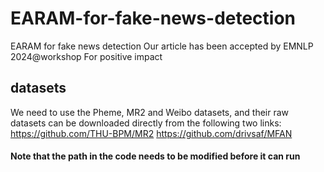 # EARAM-for-fake-news-detection
EARAM for fake news detection
Our article has been accepted by EMNLP 2024@workshop For positive impact

## datasets
We need to use the Pheme, MR2 and Weibo datasets, and their raw datasets can be downloaded directly from the following two links:
https://github.com/THU-BPM/MR2
https://github.com/drivsaf/MFAN

#### Note that the path in the code needs to be modified before it can run


